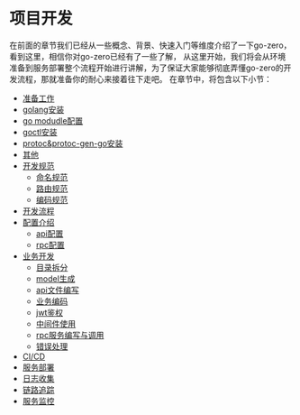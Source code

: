 # 项目开发
在前面的章节我们已经从一些概念、背景、快速入门等维度介绍了一下go-zero，看到这里，相信你对go-zero已经有了一些了解，
从这里开始，我们将会从环境准备到服务部署整个流程开始进行讲解，为了保证大家能够彻底弄懂go-zero的开发流程，那就准备你的耐心来接着往下走吧。
在章节中，将包含以下小节：
* [准备工作](prepare.md)
* [golang安装](golang-install.md)
* [go modudle配置](gomod-config.md)
* [goctl安装](goctl-install.md)
* [protoc&protoc-gen-go安装](protoc-install.md)
* [其他](prepare-other.md)
* [开发规范](dev-specification.md)
  * [命名规范](naming-spec.md)
  * [路由规范](route-naming-spec.md)
  * [编码规范](coding-spec.md)
* [开发流程](dev-flow.md)
* [配置介绍](config-introduction.md)
  * [api配置](api-config.md)
  * [rpc配置](rpc-config.md)
* [业务开发](business-dev.md)
  * [目录拆分](service-design.md)
  * [model生成](model-gen.md)
  * [api文件编写](api-coding.md)
  * [业务编码](business-coding.md)
  * [jwt鉴权](jwt.md)
  * [中间件使用](middleware.md)
  * [rpc服务编写与调用](rpc-call.md)
  * [错误处理](error-handle.md)
* [CI/CD](ci-cd.md)
* [服务部署](service-deployment.md)
* [日志收集](log-collection.md)
* [链路追踪](log-collection.md)
* [服务监控](service-monitor.md)